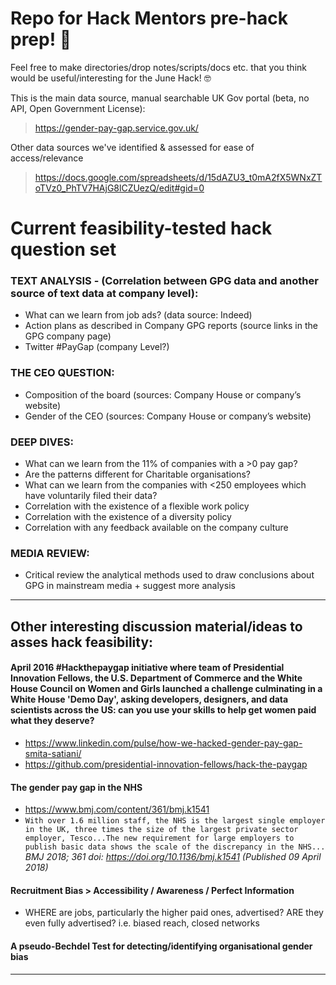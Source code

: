 # Repo for Hack Mentors pre-hack prep! :raised_hands:

Feel free to make directories/drop notes/scripts/docs etc. that you think would be useful/interesting for the June Hack! :nerd_face:

This is the main data source, manual searchable UK Gov portal (beta, no API, Open Government License):   
> https://gender-pay-gap.service.gov.uk/

Other data sources we've identified & assessed for ease of access/relevance
> https://docs.google.com/spreadsheets/d/15dAZU3_t0mA2fX5WNxZToTVz0_PhTV7HAjG8lCZUezQ/edit#gid=0 

# Current feasibility-tested hack question set

### TEXT ANALYSIS - (Correlation between GPG data and another source of text data at company level):
* What can we learn from job ads? (data source: Indeed)
* Action plans as described in Company GPG reports (source links in the GPG company page)
* Twitter #PayGap (company Level?)

### THE CEO QUESTION:
* Composition of the board (sources: Company House or company’s website)
* Gender of the CEO (sources: Company House or company’s website)

### DEEP DIVES:
* What can we learn from the 11% of companies with a >0 pay gap?
* Are the patterns different for Charitable organisations?
* What can we learn from the companies with <250 employees which have voluntarily filed their data?
* Correlation with the existence of a flexible work policy
* Correlation with the existence of a diversity policy
* Correlation with any feedback available on the company culture

### MEDIA REVIEW:
* Critical review the analytical methods used to draw conclusions about GPG in mainstream media + suggest more analysis 

----
## Other interesting discussion material/ideas to asses hack feasibility:

#### April 2016 #Hackthepaygap initiative where team of Presidential Innovation Fellows, the U.S. Department of Commerce and the White House Council on Women and Girls launched a challenge culminating in a White House 'Demo Day', asking developers, designers, and data scientists across the US: can you use your skills to help get women paid what they deserve?
* https://www.linkedin.com/pulse/how-we-hacked-gender-pay-gap-smita-satiani/
* https://github.com/presidential-innovation-fellows/hack-the-paygap

#### The gender pay gap in the NHS 
* https://www.bmj.com/content/361/bmj.k1541
* `With over 1.6 million staff, the NHS is the largest single employer in the UK, three times the size of the largest private sector employer, Tesco...The new requirement for large employers to publish basic data shows the scale of the discrepancy in the NHS...`
_BMJ 2018; 361 doi: https://doi.org/10.1136/bmj.k1541 (Published 09 April 2018)_

#### Recruitment Bias > Accessibility / Awareness / Perfect Information
* WHERE are jobs, particularly the higher paid ones, advertised? ARE they even fully advertised? i.e. biased reach, closed networks

#### A pseudo-Bechdel Test for detecting/identifying organisational gender bias

----
